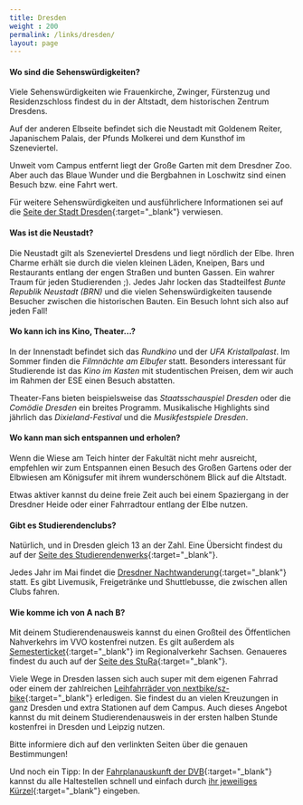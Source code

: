 ```yaml
---
title: Dresden
weight : 200
permalink: /links/dresden/
layout: page
---
```



#### Wo sind die Sehenswürdigkeiten?
Viele Sehenswürdigkeiten wie Frauenkirche, Zwinger, Fürstenzug und Residenzschloss findest du in der Altstadt, dem historischen Zentrum Dresdens.

Auf der anderen Elbseite befindet sich die Neustadt mit Goldenem Reiter, Japanischem Palais, der Pfunds Molkerei und dem Kunsthof im Szeneviertel.

Unweit vom Campus entfernt liegt der Große Garten mit dem Dresdner Zoo. Aber auch das Blaue Wunder und die Bergbahnen in Loschwitz sind einen Besuch bzw. eine Fahrt wert.

Für weitere Sehenswürdigkeiten und ausführlichere Informationen sei auf die [Seite der Stadt Dresden](https://www.dresden.de/de/tourismus/sehen/sehenswertes.php){:target="_blank"} verwiesen.

#### Was ist die Neustadt?
Die Neustadt gilt als Szeneviertel Dresdens und liegt nördlich der Elbe. Ihren Charme erhält sie durch die vielen kleinen Läden, Kneipen, Bars und Restaurants entlang der engen Straßen und bunten Gassen. Ein wahrer Traum für jeden Studierenden ;). Jedes Jahr locken das Stadteilfest *Bunte Republik Neustadt (BRN)* und die vielen Sehenswürdigkeiten tausende Besucher zwischen die historischen Bauten. Ein Besuch lohnt sich also auf jeden Fall!

#### Wo kann ich ins Kino, Theater...?
In der Innenstadt befindet sich das *Rundkino* und der *UFA Kristallpalast*. Im Sommer finden die *Filmnächte am Elbufer* statt. Besonders interessant für Studierende ist das *Kino im Kasten* mit studentischen Preisen, dem wir auch im Rahmen der ESE einen Besuch abstatten.

Theater-Fans bieten beispielsweise das *Staatsschauspiel Dresden* oder die *Comödie Dresden* ein breites Programm. Musikalische Highlights sind jährlich das *Dixieland-Festival* und die *Musikfestspiele Dresden*.


#### Wo kann man sich entspannen und erholen?
Wenn die Wiese am Teich hinter der Fakultät nicht mehr ausreicht, empfehlen wir zum Entspannen einen Besuch des Großen Gartens oder der Elbwiesen am Königsufer mit ihrem wunderschönem Blick auf die Altstadt.

Etwas aktiver kannst du deine freie Zeit auch bei einem Spaziergang in der Dresdner Heide oder einer Fahrradtour entlang der Elbe nutzen.

#### Gibt es Studierendenclubs?
Natürlich, und in Dresden gleich 13 an der Zahl. Eine Übersicht findest du auf der [Seite des Studierendenwerks](https://www.studentenwerk-dresden.de/kultur/studentenclubs.html){:target="_blank"}.

Jedes Jahr im Mai findet die [Dresdner Nachtwanderung](https://www.dresdner-nachtwanderung.de/){:target="_blank"} statt. Es gibt Livemusik, Freigetränke und Shuttlebusse, die zwischen allen Clubs fahren.

#### Wie komme ich von A nach B?
Mit deinem Studierendenausweis kannst du einen Großteil des Öffentlichen Nahverkehrs im VVO kostenfrei nutzen. Es gilt außerdem als [Semesterticket](https://www.vvo-online.de/de/tarif-tickets/sondertickets/semestertickets-153.cshtml){:target="_blank"} im Regionalverkehr Sachsen. Genaueres findest du auch auf der [Seite des StuRa](https://www.stura.tu-dresden.de/semesterticket){:target="_blank"}.

Viele Wege in Dresden lassen sich auch super mit dem eigenen Fahrrad oder einem der zahlreichen [Leihfahrräder von nextbike/sz-bike](https://www.stura.tu-dresden.de/nextbike){:target="_blank"} erledigen. Sie findest du an vielen Kreuzungen in ganz Dresden und extra Stationen auf dem Campus. Auch dieses Angebot kannst du mit deinem Studierendenausweis in der ersten halben Stunde kostenfrei in Dresden und Leipzig nutzen.

Bitte informiere dich auf den verlinkten Seiten über die genauen Bestimmungen!

Und noch ein Tipp: In der [Fahrplanauskunft der DVB](https://www.dvb.de/de-de/){:target="_blank"} kannst du alle Haltestellen schnell und einfach durch [ihr jeweiliges Kürzel](https://www.dvb.de/de-de/fahrplan/haltestellenauskunft/haltestellenkuerzel/){:target="_blank"} eingeben.
